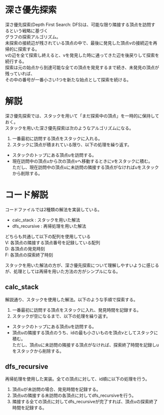 # 深さ優先探索
深さ優先探索(Depth First Search: DFS)は、可能な限り隣接する頂点を訪問するという戦略に基づく<br>
グラフの探索アルゴリズム。<br>
未探索の接続辺が残されている頂点の中で、最後に発見した頂点vの接続辺を再帰的に探索する。<br>
vの辺を全て探索し終えると、vを発見した時に通ってきた辺を後戻りして探索を続行する。<br>
探索は元の始点から到達可能な全ての頂点を発見するまで続き、未発見の頂点が残っていれば、<br>
その中の番号が一番小さい1つを新たな始点として探索を続ける。<br>

# 解説
深さ優先探索では、スタックを用いて「まだ探索中の頂点」を一時的に保持しておく。<br>
スタックを用いた深さ優先探索は次のようなアルゴリズムになる。<br>

1. 一番最初に訪問する頂点をスタックに入れる。
2. スタックに頂点が積まれている限り、以下の処理を繰り返す。
 - スタックのトップにある頂点uを訪問する。
 - 現在訪問中の頂点uから次の頂点vへ移動するときにvをスタックに積む。<br>
   ただし、現在訪問中の頂点uに未訪問の隣接する頂点がなければuをスタックから削除する。<br>


# コード解説
コードファイルでは2種類の解法を実装している。<br>
- calc_stack : スタックを用いた解法
- dfs_recursive : 再帰処理を用いた解法

どちらも共通して以下の配列を使用している<br>
V: 各頂点の隣接する頂点番号を記録している配列<br>
D: 各頂点の発見時刻<br>
F: 各頂点の探索終了時刻<br>

スタックを用いた解法の方が、深さ優先探索について理解しやすいように感じるが、処理としては再帰を用いた方法の方がシンプルになる。<br>

## calc_stack
解説通り、スタックを使用した解法。以下のような手順で探索する。<br>
1. 一番最初に訪問する頂点をスタックに入れ、発見時間を記録する。
2. スタックが空になるまで、以下の処理を繰り返す。
 - スタックのトップにある頂点uを訪問する。
 - 頂点uの隣接する頂点のうち、idの最も小さいものを頂点vとしてスタックに積む。<br>
   ただし、頂点uに未訪問の隣接する頂点がなければ、探索終了時間を記録しuをスタックから削除する。<br>

## dfs_recursive
再帰処理を使用した実装。全ての頂点に対して、id順に以下の処理を行う。<br>
1. 頂点uが未訪問の場合、発見時間を記録する。
2. 頂点uの隣接する未訪問の各頂点に対してdfs_recursiveを行う。
3. 隣接する全ての頂点に対してdfs_recursiveが完了すれば、頂点uの探索終了時間を記録する。
